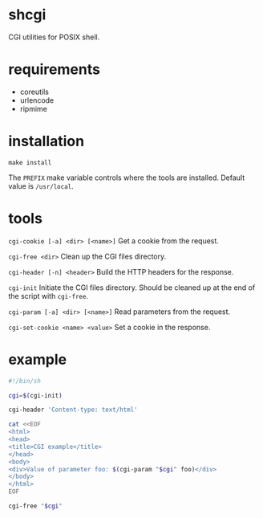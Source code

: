 # shcgi
CGI utilities for POSIX shell.

# requirements
- coreutils
- urlencode
- ripmime

# installation
```
make install
```

The `PREFIX` make variable controls where the tools are installed.
Default value is `/usr/local`.

# tools
`cgi-cookie [-a] <dir> [<name>]`
Get a cookie from the request.

`cgi-free <dir>`
Clean up the CGI files directory.

`cgi-header [-n] <header>`
Build the HTTP headers for the response.

`cgi-init`
Initiate the CGI files directory. Should be cleaned up at the end of the script with `cgi-free`.

`cgi-param [-a] <dir> [<name>]`
Read parameters from the request.

`cgi-set-cookie <name> <value>`
Set a cookie in the response.

# example
```sh
#!/bin/sh

cgi=$(cgi-init)

cgi-header 'Content-type: text/html'

cat <<EOF
<html>
<head>
<title>CGI example</title>
</head>
<body>
<div>Value of parameter foo: $(cgi-param "$cgi" foo)</div>
</body>
</html>
EOF

cgi-free "$cgi"
```

